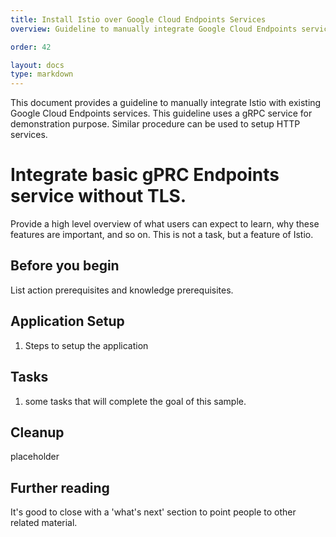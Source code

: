 ```yaml
---
title: Install Istio over Google Cloud Endpoints Services  
overview: Guideline to manually integrate Google Cloud Endpoints services with Istio.

order: 42

layout: docs
type: markdown
---
```


This document provides a guideline to manually integrate Istio with existing
Google Cloud Endpoints services. This guideline uses a gRPC service for
demonstration purpose. Similar procedure can be used to setup HTTP services.

# Integrate basic gPRC Endpoints service without TLS.

Provide a high level overview of what users can expect to learn, why these
features are important, and so on. This is not a task, but a feature of
Istio.

## Before you begin

List action prerequisites and knowledge prerequisites.

## Application Setup

1. Steps to setup the application

## Tasks

1. some tasks that will complete the goal of this sample.

## <Your Topic Headlines>

<Your Topic Content>

## Cleanup

placeholder

## Further reading

It's good to close with a 'what's next' section to point people to
other related material.

